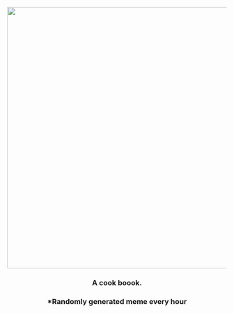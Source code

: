 <p align="center">
        <img src="https://i.redd.it/usucl0i8rgr81.jpg" width="600" height="600">
        </p>
        <h3 align="center">A cook boook.</h3>
        <h3 align="center">*Randomly generated meme every hour</h3>
    